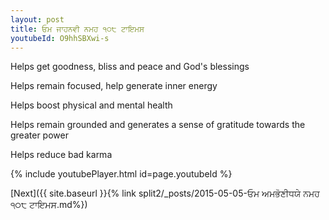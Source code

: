 ```yaml
---
layout: post
title: ਓਮ ਜਾਹਨਵੀ ਨਮਹ ੧੦੮ ਟਾਇਮਸ
youtubeId: O9hhSBXwi-s
---
```

 
 
Helps get goodness, bliss and peace and God's blessings
 
Helps remain focused, help generate inner energy 
 
Helps boost physical and mental health 
 
Helps remain grounded and generates a sense of gratitude towards the greater power 
 
Helps reduce bad karma
 
 
 
 


{% include youtubePlayer.html id=page.youtubeId %}
 
[Next]({{ site.baseurl }}{% link  split2/_posts/2015-05-05-ਓਮ ਅਮਭੋਣੀਧਯੇ ਨਮਹ ੧੦੮ ਟਾਇਮਸ.md%})
 
